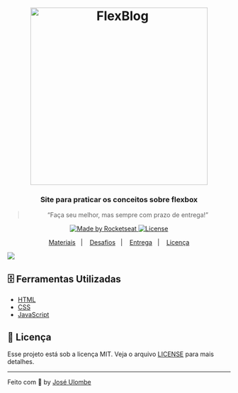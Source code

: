 <h1 align="center">
    <img alt="FlexBlog" src="https://ik.imagekit.io/jlzh3neixu/flexblog_01hnbOVdygs.png" width="400px" />
</h1>

<h3 align="center">
  Site para praticar os conceitos sobre flexbox
</h3>

<blockquote align="center">“Faça seu melhor, mas sempre com prazo de entrega!”</blockquote>

<p align="center">

  <a href="https://rocketseat.com.br">
    <img alt="Made by Rocketseat" src="https://img.shields.io/badge/made%20by-Rocketseat-%23F8952D">
  </a>

  <a href="LICENSE" >
    <img alt="License" src="https://img.shields.io/badge/license-MIT-%23F8952D">
  </a>

</p>



<p align="center">
  <a href="#file_cabinet-materiais">Materiais</a>&nbsp;&nbsp;&nbsp;|&nbsp;&nbsp;&nbsp;
  <a href="#rocket-desafios">Desafios</a>&nbsp;&nbsp;&nbsp;|&nbsp;&nbsp;&nbsp;
  <a href="#calendar-entrega">Entrega</a>&nbsp;&nbsp;&nbsp;|&nbsp;&nbsp;&nbsp; 
  <a href="#memo-licença">Licença</a>
</p>

<img src="https://ik.imagekit.io/jlzh3neixu/20200825_180325_fcuzWdGCe.gif">

## :file_cabinet: Ferramentas Utilizadas

- [HTML](https://developer.mozilla.org/pt-PT/docs/Web/HTML)
- [CSS](https://developer.mozilla.org/pt-PT/docs/Web/CSS)
- [JavaScript](https://developer.mozilla.org/pt-PT/docs/Web/JavaScript)


## :memo: Licença

Esse projeto está sob a licença MIT. Veja o arquivo [LICENSE](/LICENSE) para mais detalhes.

---

Feito com :purple_heart: by [José Ulombe](https://www.linkedin.com/in/jos%C3%A9-ulombe-31744480/)
